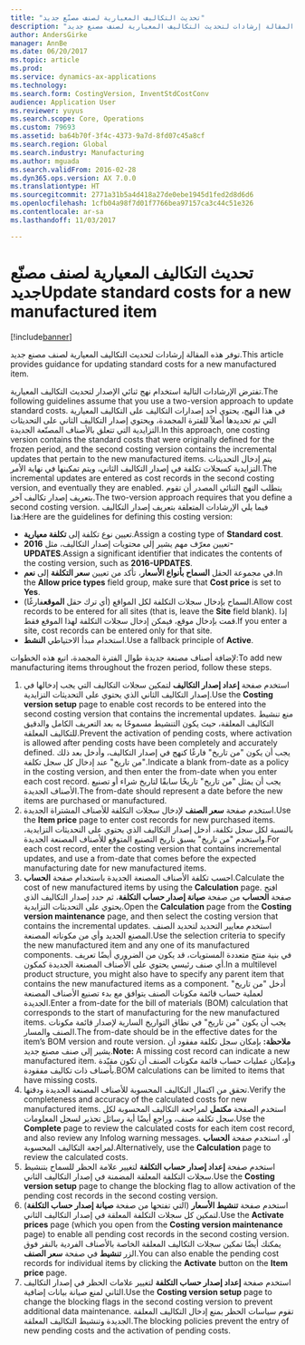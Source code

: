 ```yaml
---
title: "تحديث التكاليف المعيارية لصنف مصنّع جديد"
description: "توفر هذه المقالة إرشادات لتحديث التكاليف المعيارية لصنف مصنع جديد."
author: AndersGirke
manager: AnnBe
ms.date: 06/20/2017
ms.topic: article
ms.prod: 
ms.service: dynamics-ax-applications
ms.technology: 
ms.search.form: CostingVersion, InventStdCostConv
audience: Application User
ms.reviewer: yuyus
ms.search.scope: Core, Operations
ms.custom: 79693
ms.assetid: ba64b70f-3f4c-4373-9a7d-8fd07c45a8cf
ms.search.region: Global
ms.search.industry: Manufacturing
ms.author: mguada
ms.search.validFrom: 2016-02-28
ms.dyn365.ops.version: AX 7.0.0
ms.translationtype: HT
ms.sourcegitcommit: 2771a31b5a4d418a27de0ebe1945d1fed2d8d6d6
ms.openlocfilehash: 1cfb04a98f7d01f7766bea97157ca3c44c51e326
ms.contentlocale: ar-sa
ms.lasthandoff: 11/03/2017

---
```


# <a name="update-standard-costs-for-a-new-manufactured-item"></a><span data-ttu-id="2bb6f-103">تحديث التكاليف المعيارية لصنف مصنّع جديد</span><span class="sxs-lookup"><span data-stu-id="2bb6f-103">Update standard costs for a new manufactured item</span></span>

[!include[banner](../includes/banner.md)]


<span data-ttu-id="2bb6f-104">توفر هذه المقالة إرشادات لتحديث التكاليف المعيارية لصنف مصنع جديد.</span><span class="sxs-lookup"><span data-stu-id="2bb6f-104">This article provides guidance for updating standard costs for a new manufactured item.</span></span> 

<span data-ttu-id="2bb6f-105">تفترض الإرشادات التالية استخدام نهج ثنائي الإصدار لتحديث التكاليف المعيارية.</span><span class="sxs-lookup"><span data-stu-id="2bb6f-105">The following guidelines assume that you use a two-version approach to update standard costs.</span></span> <span data-ttu-id="2bb6f-106">في هذا النهج، يحتوي أحد إصدارات التكاليف على التكاليف المعيارية التي تم تحديدها أصلاً للفترة المجمدة، ويحتوي إصدار التكاليف الثاني على التحديثات التزايدية التي تتعلق بالأصناف المصنّعة الجديدة.</span><span class="sxs-lookup"><span data-stu-id="2bb6f-106">In this approach, one costing version contains the standard costs that were originally defined for the frozen period, and the second costing version contains the incremental updates that pertain to the new manufactured items.</span></span> <span data-ttu-id="2bb6f-107">يتم إدخال التحديثات التزايدية كسجلات تكلفة في إصدار التكاليف الثاني، ويتم تمكينها في نهاية الأمر.</span><span class="sxs-lookup"><span data-stu-id="2bb6f-107">The incremental updates are entered as cost records in the second costing version, and eventually they are enabled.</span></span> <span data-ttu-id="2bb6f-108">يتطلب النهج الثنائي المصدر أن تقوم بتعريف إصدار تكاليف آخر.</span><span class="sxs-lookup"><span data-stu-id="2bb6f-108">The two-version approach requires that you define a second costing version.</span></span> <span data-ttu-id="2bb6f-109">فيما يلي الإرشادات المتعلقة بتعريف إصدار التكاليف هذا:</span><span class="sxs-lookup"><span data-stu-id="2bb6f-109">Here are the guidelines for defining this costing version:</span></span>

-   <span data-ttu-id="2bb6f-110">تعيين نوع تكلفة إلى **تكلفة معيارية**.</span><span class="sxs-lookup"><span data-stu-id="2bb6f-110">Assign a costing type of **Standard cost**.</span></span>
-   <span data-ttu-id="2bb6f-111">تعيين معرّف مهم يشير إلى محتويات إصدار التكاليف، مثل **2016-UPDATES**.</span><span class="sxs-lookup"><span data-stu-id="2bb6f-111">Assign a significant identifier that indicates the contents of the costing version, such as **2016-UPDATES**.</span></span>
-   <span data-ttu-id="2bb6f-112">في مجموعة الحقل **السماح بأنواع الأسعار**، تأكد من تعيين **سعر التكلفة** إلى **نعم**.</span><span class="sxs-lookup"><span data-stu-id="2bb6f-112">In the **Allow price types** field group, make sure that **Cost price** is set to **Yes**.</span></span>
-   <span data-ttu-id="2bb6f-113">السماح بإدخال سجلات التكلفة لكل المواقع (أي ترك حقل **الموقع**فارغًا).</span><span class="sxs-lookup"><span data-stu-id="2bb6f-113">Allow cost records to be entered for all sites (that is, leave the **Site** field blank).</span></span> <span data-ttu-id="2bb6f-114">إذا قمت بإدخال موقع، فيمكن إدخال سجلات التكلفة لهذا الموقع فقط.</span><span class="sxs-lookup"><span data-stu-id="2bb6f-114">If you enter a site, cost records can be entered only for that site.</span></span>
-   <span data-ttu-id="2bb6f-115">استخدام مبدأ الاحتياطي **النشط**.</span><span class="sxs-lookup"><span data-stu-id="2bb6f-115">Use a fallback principle of **Active**.</span></span>

<span data-ttu-id="2bb6f-116">لإضافة أصناف مصنعة جديدة طوال الفترة المجمدة، اتبع هذه الخطوات:</span><span class="sxs-lookup"><span data-stu-id="2bb6f-116">To add new manufacturing items throughout the frozen period, follow these steps.</span></span>

1.  <span data-ttu-id="2bb6f-117">استخدم صفحة **إعداد إصدار التكاليف** لتمكين سجلات التكاليف التي يجب إدخالها في إصدار التكاليف الثاني الذي يحتوي على التحديثات التزايدية.</span><span class="sxs-lookup"><span data-stu-id="2bb6f-117">Use the **Costing version setup** page to enable cost records to be entered into the second costing version that contains the incremental updates.</span></span> <span data-ttu-id="2bb6f-118">منع تنشيط التكاليف المعلقة، حيث يكون التنشيط مسموحًا به بعد التعريف الكامل والدقيق للتكاليف المعلقة.</span><span class="sxs-lookup"><span data-stu-id="2bb6f-118">Prevent the activation of pending costs, where activation is allowed after pending costs have been completely and accurately defined.</span></span> <span data-ttu-id="2bb6f-119">يجب أن يكون "من تاريخ" فارغًا كنهج في إصدار التكاليف، وأدخل بعد ذلك "من تاريخ" عند إدخال كل سجل تكلفة.</span><span class="sxs-lookup"><span data-stu-id="2bb6f-119">Indicate a blank from-date as a policy in the costing version, and then enter the from-date when you enter each cost record.</span></span> <span data-ttu-id="2bb6f-120">يجب أن يمثل "من تاريخ" تاريخًا سابقًا لتاريخ شراء أو تصنيع الأصناف الجديدة.</span><span class="sxs-lookup"><span data-stu-id="2bb6f-120">The from-date should represent a date before the new items are purchased or manufactured.</span></span>
2.  <span data-ttu-id="2bb6f-121">استخدم صفحة **سعر الصنف** لإدخال سجلات التكلفة للأصناف المشتراة الجديدة.</span><span class="sxs-lookup"><span data-stu-id="2bb6f-121">Use the **Item price** page to enter cost records for new purchased items.</span></span> <span data-ttu-id="2bb6f-122">بالنسبة لكل سجل تكلفة، أدخل إصدار التكاليف الذي يحتوي على التحديثات التزايدية، واستخدم "من تاريخ" يسبق تاريخ التصنيع المتوقع للأصناف المصنعة الجديدة.</span><span class="sxs-lookup"><span data-stu-id="2bb6f-122">For each cost record, enter the costing version that contains incremental updates, and use a from-date that comes before the expected manufacturing date for new manufactured items.</span></span>
3.  <span data-ttu-id="2bb6f-123">احسب تكلفة الأصناف المصنعة الجديدة باستخدام صفحة **الحساب**.</span><span class="sxs-lookup"><span data-stu-id="2bb6f-123">Calculate the cost of new manufactured items by using the **Calculation** page.</span></span> <span data-ttu-id="2bb6f-124">افتح صفحة **الحساب** من صفحة **صيانة إصدار حساب التكلفة‬**، ثم حدد إصدار التكاليف الذي يحتوي على التحديثات التزايدية.</span><span class="sxs-lookup"><span data-stu-id="2bb6f-124">Open the **Calculation** page from the **Costing version maintenance** page, and then select the costing version that contains the incremental updates.</span></span> <span data-ttu-id="2bb6f-125">استخدم معايير التحديد لتحديد الصنف المصنع الجديد وأي من مكوناته المصنعة.</span><span class="sxs-lookup"><span data-stu-id="2bb6f-125">Use the selection criteria to specify the new manufactured item and any one of its manufactured components.</span></span> <span data-ttu-id="2bb6f-126">في بنية منتج متعددة المستويات، قد يكون من الضروري أيضًا تعريف أي صنف رئيسي يحتوي على الأصناف المصنعة الجديدة كمكون.</span><span class="sxs-lookup"><span data-stu-id="2bb6f-126">In a multilevel product structure, you might also have to specify any parent item that contains the new manufactured items as a component.</span></span> <span data-ttu-id="2bb6f-127">أدخل "من تاريخ" لعملية حساب قائمة مكونات الصنف يتوافق مع بدء تصنيع الأصناف المصنعة الجديدة.</span><span class="sxs-lookup"><span data-stu-id="2bb6f-127">Enter a from-date for the bill of materials (BOM) calculation that corresponds to the start of manufacturing for the new manufactured items.</span></span> <span data-ttu-id="2bb6f-128">يجب أن يكون "من تاريخ" في نطاق التواريخ السارية لإصدار قائمة مكونات الصنف والمسار.</span><span class="sxs-lookup"><span data-stu-id="2bb6f-128">The from-date should be in the effective dates for the item’s BOM version and route version.</span></span> <span data-ttu-id="2bb6f-129">**ملاحظة:** بإمكان سجل تكلفة مفقود أن يشير إلى صنف مصنع جديد.</span><span class="sxs-lookup"><span data-stu-id="2bb6f-129">**Note:** A missing cost record can indicate a new manufactured item.</span></span> <span data-ttu-id="2bb6f-130">وبإمكان عمليات حساب قائمة مكونات الصنف‬ أن تكون مقيّدة بأصناف ذات تكاليف مفقودة.</span><span class="sxs-lookup"><span data-stu-id="2bb6f-130">BOM calculations can be limited to items that have missing costs.</span></span>
4.  <span data-ttu-id="2bb6f-131">تحقق من اكتمال التكاليف المحسوبة للأصناف المصنعة الجديدة ودقتها.</span><span class="sxs-lookup"><span data-stu-id="2bb6f-131">Verify the completeness and accuracy of the calculated costs for new manufactured items.</span></span> <span data-ttu-id="2bb6f-132">استخدم الصفحة **مكتمل‬** لمراجعة التكاليف المحسوبة لكل سجل تكلفة صنف، وراجع أيضًا أية رسائل تحذير لسجل المعلومات.</span><span class="sxs-lookup"><span data-stu-id="2bb6f-132">Use the **Complete** page to review the calculated costs for each item cost record, and also review any Infolog warning messages.</span></span> <span data-ttu-id="2bb6f-133">أو، استخدم صفحة **الحساب‬** لمراجعة التكاليف المحسوبة.</span><span class="sxs-lookup"><span data-stu-id="2bb6f-133">Alternatively, use the **Calculation** page to review the calculated costs.</span></span>
5.  <span data-ttu-id="2bb6f-134">استخدم صفحة **إعداد إصدار حساب التكلفة‬** لتغيير علامة الحظر للسماح بتنشيط سجلات التكلفة المعلقة المضمنة في إصدار التكاليف الثاني.</span><span class="sxs-lookup"><span data-stu-id="2bb6f-134">Use the **Costing version setup** page to change the blocking flag to allow activation of the pending cost records in the second costing version.</span></span>
6.  <span data-ttu-id="2bb6f-135">استخدم صفحة **تنشيط الأسعار** (التي تفتحها من صفحة **صيانة إصدار حساب التكلفة**) لتمكين كل سجلات التكلفة المعلقة في إصدار التكاليف الثاني.</span><span class="sxs-lookup"><span data-stu-id="2bb6f-135">Use the **Activate prices** page (which you open from the **Costing version maintenance** page) to enable all pending cost records in the second costing version.</span></span> <span data-ttu-id="2bb6f-136">يمكنك أيضًا تمكين سجلات التكاليف المعلقة الخاصة بالأصناف الفردية بالنقر فوق الزر **تنشيط‬** في صفحة **سعر الصنف**.</span><span class="sxs-lookup"><span data-stu-id="2bb6f-136">You can also enable the pending cost records for individual items by clicking the **Activate** button on the **Item price** page.</span></span>
7.  <span data-ttu-id="2bb6f-137">استخدم صفحة **إعداد إصدار حساب التكلفة‬** لتغيير علامات الحظر في إصدار التكاليف الثاني لمنع صيانة بيانات إضافية.</span><span class="sxs-lookup"><span data-stu-id="2bb6f-137">Use the **Costing version setup** page to change the blocking flags in the second costing version to prevent additional data maintenance.</span></span> <span data-ttu-id="2bb6f-138">تقوم سياسات الحظر بمنع إدخال التكاليف المعلقة الجديدة وتنشيط التكاليف المعلقة.</span><span class="sxs-lookup"><span data-stu-id="2bb6f-138">The blocking policies prevent the entry of new pending costs and the activation of pending costs.</span></span>





